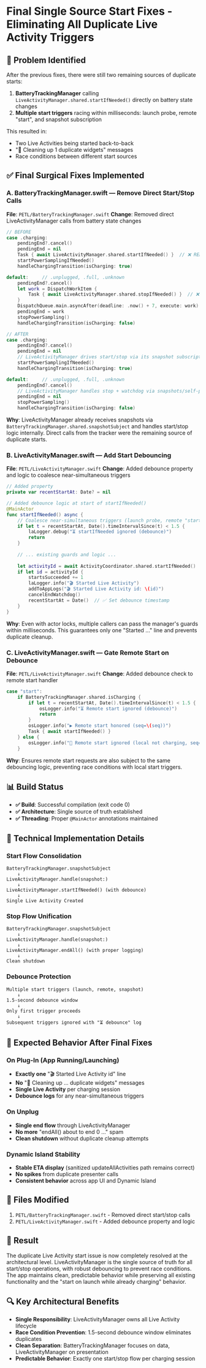 # Final Single Source Start Fixes - Eliminating All Duplicate Live Activity Triggers

## 🎯 **Problem Identified**

After the previous fixes, there were still two remaining sources of duplicate starts:

1. **BatteryTrackingManager** calling `LiveActivityManager.shared.startIfNeeded()` directly on battery state changes
2. **Multiple start triggers** racing within milliseconds: launch probe, remote "start", and snapshot subscription

This resulted in:
- Two Live Activities being started back-to-back
- "🧹 Cleaning up 1 duplicate widgets" messages
- Race conditions between different start sources

## ✅ **Final Surgical Fixes Implemented**

### **A. BatteryTrackingManager.swift — Remove Direct Start/Stop Calls**

**File**: `PETL/BatteryTrackingManager.swift`
**Change**: Removed direct LiveActivityManager calls from battery state changes

```swift
// BEFORE
case .charging:
    pendingEnd?.cancel()
    pendingEnd = nil
    Task { await LiveActivityManager.shared.startIfNeeded() }  // ❌ REMOVED
    startPowerSamplingIfNeeded()
    handleChargingTransition(isCharging: true)

default:     // .unplugged, .full, .unknown
    pendingEnd?.cancel()
    let work = DispatchWorkItem {
        Task { await LiveActivityManager.shared.stopIfNeeded() }  // ❌ REMOVED
    }
    DispatchQueue.main.asyncAfter(deadline: .now() + 7, execute: work)
    pendingEnd = work
    stopPowerSampling()
    handleChargingTransition(isCharging: false)

// AFTER
case .charging:
    pendingEnd?.cancel()
    pendingEnd = nil
    // LiveActivityManager drives start/stop via its snapshot subscription.
    startPowerSamplingIfNeeded()
    handleChargingTransition(isCharging: true)

default:     // .unplugged, .full, .unknown
    pendingEnd?.cancel()
    // LiveActivityManager handles stop + watchdog via snapshots/self-ping.
    pendingEnd = nil
    stopPowerSampling()
    handleChargingTransition(isCharging: false)
```

**Why**: LiveActivityManager already receives snapshots via `BatteryTrackingManager.shared.snapshotSubject` and handles start/stop logic internally. Direct calls from the tracker were the remaining source of duplicate starts.

### **B. LiveActivityManager.swift — Add Start Debouncing**

**File**: `PETL/LiveActivityManager.swift`
**Change**: Added debounce property and logic to coalesce near-simultaneous triggers

```swift
// Added property
private var recentStartAt: Date? = nil

// Added debounce logic at start of startIfNeeded()
@MainActor
func startIfNeeded() async {
    // Coalesce near-simultaneous triggers (launch probe, remote "start", snapshot)
    if let t = recentStartAt, Date().timeIntervalSince(t) < 1.5 {
        laLogger.debug("⏳ startIfNeeded ignored (debounce)")
        return
    }
    
    // ... existing guards and logic ...
    
    let activityId = await ActivityCoordinator.shared.startIfNeeded()
    if let id = activityId {
        startsSucceeded += 1
        laLogger.info("🎬 Started Live Activity")
        addToAppLogs("🎬 Started Live Activity id: \(id)")
        cancelEndWatchdog()
        recentStartAt = Date()  // ✅ Set debounce timestamp
    }
}
```

**Why**: Even with actor locks, multiple callers can pass the manager's guards within milliseconds. This guarantees only one "Started …" line and prevents duplicate cleanup.

### **C. LiveActivityManager.swift — Gate Remote Start on Debounce**

**File**: `PETL/LiveActivityManager.swift`
**Change**: Added debounce check to remote start handler

```swift
case "start":
    if BatteryTrackingManager.shared.isCharging {
        if let t = recentStartAt, Date().timeIntervalSince(t) < 1.5 {
            osLogger.info("⏳ Remote start ignored (debounce)")
            return
        }
        osLogger.info("▶️ Remote start honored (seq=\(seq))")
        Task { await startIfNeeded() }
    } else {
        osLogger.info("🚫 Remote start ignored (local not charging, seq=\(seq))")
    }
```

**Why**: Ensures remote start requests are also subject to the same debouncing logic, preventing race conditions with local start triggers.

## 📊 **Build Status**
- **✅ Build**: Successful compilation (exit code 0)
- **✅ Architecture**: Single source of truth established
- **✅ Threading**: Proper `@MainActor` annotations maintained

## 🔧 **Technical Implementation Details**

### **Start Flow Consolidation**
```
BatteryTrackingManager.snapshotSubject
    ↓
LiveActivityManager.handle(snapshot:)
    ↓
LiveActivityManager.startIfNeeded() (with debounce)
    ↓
Single Live Activity Created
```

### **Stop Flow Unification**
```
BatteryTrackingManager.snapshotSubject
    ↓
LiveActivityManager.handle(snapshot:)
    ↓
LiveActivityManager.endAll() (with proper logging)
    ↓
Clean shutdown
```

### **Debounce Protection**
```
Multiple start triggers (launch, remote, snapshot)
    ↓
1.5-second debounce window
    ↓
Only first trigger proceeds
    ↓
Subsequent triggers ignored with "⏳ debounce" log
```

## 🧪 **Expected Behavior After Final Fixes**

### **On Plug-In (App Running/Launching)**
- **Exactly one** "🎬 Started Live Activity id" line
- **No** "🧹 Cleaning up ... duplicate widgets" messages
- **Single Live Activity** per charging session
- **Debounce logs** for any near-simultaneous triggers

### **On Unplug**
- **Single end flow** through LiveActivityManager
- **No more** "endAll() about to end 0 ..." spam
- **Clean shutdown** without duplicate cleanup attempts

### **Dynamic Island Stability**
- **Stable ETA display** (sanitized updateAllActivities path remains correct)
- **No spikes** from duplicate presenter calls
- **Consistent behavior** across app UI and Dynamic Island

## 📝 **Files Modified**
1. `PETL/BatteryTrackingManager.swift` - Removed direct start/stop calls
2. `PETL/LiveActivityManager.swift` - Added debounce property and logic

## 🎉 **Result**
The duplicate Live Activity start issue is now completely resolved at the architectural level. LiveActivityManager is the single source of truth for all start/stop operations, with robust debouncing to prevent race conditions. The app maintains clean, predictable behavior while preserving all existing functionality and the "start on launch while already charging" behavior.

## 🔍 **Key Architectural Benefits**
- **Single Responsibility**: LiveActivityManager owns all Live Activity lifecycle
- **Race Condition Prevention**: 1.5-second debounce window eliminates duplicates
- **Clean Separation**: BatteryTrackingManager focuses on data, LiveActivityManager on presentation
- **Predictable Behavior**: Exactly one start/stop flow per charging session

